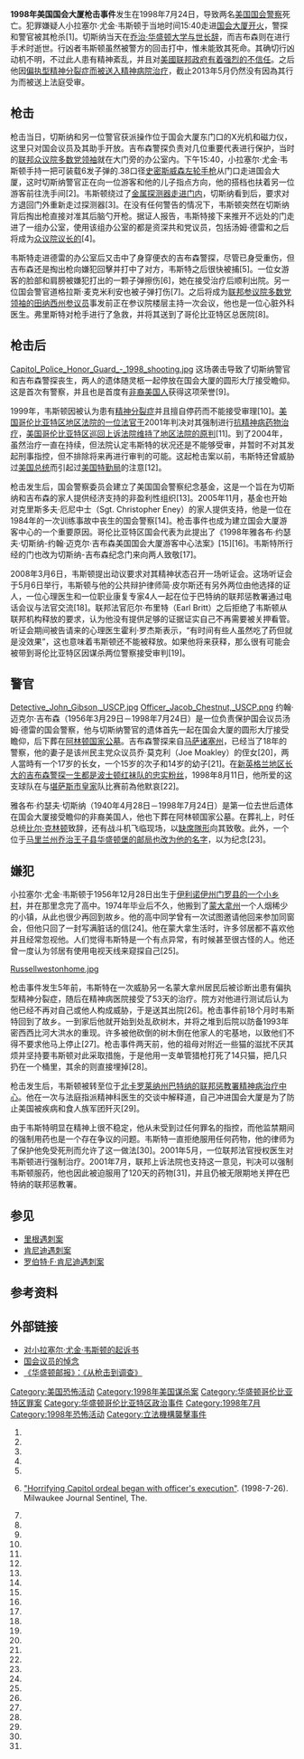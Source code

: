 **1998年美国国会大厦枪击事件**发生在1998年7月24日，导致两名[美国国会警察](../Page/美国国会警察.md "wikilink")死亡。犯罪嫌疑人小拉塞尔·尤金·韦斯顿于当地时间15:40走进[国会大厦开火](https://zh.wikipedia.org/wiki/美国国会大厦 "wikilink")，警探和警官被其枪杀\[1\]。切斯纳当天在[乔治·华盛顿大学与世长辞](https://zh.wikipedia.org/wiki/乔治·华盛顿大学 "wikilink")，而吉布森则在进行手术时逝世。行凶者韦斯顿虽然被警方的回击打中，惟未能致其死命。其确切行凶动机不明，不过此人患有精神紊乱，并且对[美國联邦政府有着强烈的不信任](https://zh.wikipedia.org/wiki/美國联邦政府 "wikilink")。之后他因[偏执型精神分裂症而被送入精神病院治疗](../Page/精神分裂症.md "wikilink")，截止2013年5月仍然没有因為其行为而被送上法庭受审。

## 枪击

枪击当日，切斯纳和另一位警官获派操作位于国会大厦东门口的X光机和磁力仪，这里只对国会议员及其助手开放。吉布森警探负责对几位重要代表进行保护，当时的[联邦众议院多数党领袖](https://zh.wikipedia.org/wiki/联邦众议院 "wikilink")就在大门旁的办公室内。下午15:40，小拉塞尔·尤金·韦斯顿手持一把可装载6发子弹的.38口径[史密斯威森](https://zh.wikipedia.org/wiki/史密斯威森 "wikilink")[左轮手枪](../Page/左轮手枪.md "wikilink")从门口走进国会大厦，这时切斯纳警官正在向一位游客和他的儿子指点方向，他的搭档也扶着另一位游客前往洗手间\[2\]。韦斯顿绕过了[金属探测器走进门内](https://zh.wikipedia.org/wiki/金属探测器 "wikilink")，切斯纳看到后，要求对方退回门外重新走过探测器\[3\]。在没有任何警告的情况下，韦斯顿突然在切斯纳背后掏出枪直接对准其后脑勺开枪。据证人报告，韦斯特接下来推开不远处的门走进了一组办公室，使用该组办公室的都是资深共和党议员，包括汤姆·德雷和之后将成为[众议院议长的](https://zh.wikipedia.org/wiki/美国众议院议长 "wikilink")\[4\]。

韦斯特走进德雷的办公室后又击中了身穿便衣的吉布森警探，尽管已身受重伤，但吉布森还是掏出枪向嫌犯回擊并打中了对方，韦斯特之后很快被捕\[5\]。一位女游客的脸部和肩膀被嫌犯打出的一颗子弹擦伤\[6\]，她在接受治疗后顺利出院。另一位国会警官道格拉斯·麦克米利安也被子弹打伤\[7\]。之后将成为[联邦参议院多数党领袖的](https://zh.wikipedia.org/wiki/联邦参议院 "wikilink")[田纳西州](../Page/田纳西州.md "wikilink")[参议员](https://zh.wikipedia.org/wiki/联邦参议员 "wikilink")事发前正在参议院楼层主持一次会议，他也是一位心脏外科医生。弗里斯特对枪手进行了急救，并将其送到了哥伦比亚特区总医院\[8\]。

## 枪击后

[Capitol_Police_Honor_Guard_-_1998_shooting.jpg](https://zh.wikipedia.org/wiki/File:Capitol_Police_Honor_Guard_-_1998_shooting.jpg "fig:Capitol_Police_Honor_Guard_-_1998_shooting.jpg") 这场袭击导致了切斯纳警官和吉布森警探丧生，两人的遗体随灵柩一起停放在国会大厦的圆形大厅接受瞻仰。这是首次有警察，并且也是首度有[非裔美国人](../Page/非裔美国人.md "wikilink")获得这项荣誉\[9\]。

1999年，韦斯顿因被认为患有[精神分裂症](../Page/精神分裂症.md "wikilink")并且擅自停药而不能接受审理\[10\]。[美国哥伦比亚特区地区法院的一位法官于](https://zh.wikipedia.org/wiki/美国哥伦比亚特区地区法院 "wikilink")2001年判决对其强制进行[抗精神病药物治疗](https://zh.wikipedia.org/wiki/抗精神病药 "wikilink")，[美国哥伦比亚特区巡回上诉法院维持了地区法院的原判](https://zh.wikipedia.org/wiki/美国哥伦比亚特区巡回上诉法院 "wikilink")\[11\]。到了2004年，虽然治疗一直在持续，但法院认定韦斯特的状况还是不能够受审，并暂时不对其发起刑事指控，但不排除将来再进行审判的可能。这起枪击案以前，韦斯特还曾威胁过[美国总统](../Page/美国总统.md "wikilink")而引起过[美国特勤局](../Page/美国特勤局.md "wikilink")的注意\[12\]。

枪击发生后，国会警察委员会建立了美国国会警察纪念基金，这是一个旨在为切斯纳和吉布森的家人提供经济支持的非盈利性组织\[13\]。2005年11月，基金也开始对克里斯多夫·厄尼中士（Sgt. Christopher Eney）的家人提供支持，他是一位在1984年的一次训练事故中丧生的国会警察\[14\]。枪击事件也成为建立国会大厦游客中心的一个重要原因。哥伦比亚特区国会代表为此提出了《1998年雅各布·约瑟夫·切斯纳-约翰·迈克尔·吉布森美国国会大厦游客中心法案》\[15\]\[16\]。韦斯特所行经的门也改为切斯纳-吉布森纪念门来向两人致敬\[17\]。

2008年3月6日，韦斯顿提出动议要求对其精神状态召开一场听证会。这场听证会于5月6日举行，韦斯顿与他的公共辩护律师简·皮尔斯还有另外两位由他选择的证人，一位心理医生和一位职业康复专家4人一起在位于巴特纳的联邦惩教署通过电话会议与法官交流\[18\]。联邦法官厄尔·布里特（Earl Britt）之后拒绝了韦斯顿从联邦机构释放的要求，认为他没有提供足够的证据证实自己不再需要被关押看管。听证会期间被告请来的心理医生霍利·罗杰斯表示，“有时间有些人虽然吃了药但就是没效果”，这也意味着韦斯顿还不能被释放。如果他将来获释，那么很有可能会被带到哥伦比亚特区因谋杀两位警察接受审判\[19\]。

## 警官

[Detective_John_Gibson,_USCP.jpg](https://zh.wikipedia.org/wiki/File:Detective_John_Gibson,_USCP.jpg "fig:Detective_John_Gibson,_USCP.jpg") [Officer_Jacob_Chestnut,_USCP.png](https://zh.wikipedia.org/wiki/File:Officer_Jacob_Chestnut,_USCP.png "fig:Officer_Jacob_Chestnut,_USCP.png") 约翰·迈克尔·吉布森（1956年3月29日－1998年7月24日）是一位负责保护国会议员汤姆·德雷的国会警察，他与切斯纳警官的遗体首先一起在国会大厦的圆形大厅接受瞻仰，后下葬在[阿林顿国家公墓](https://zh.wikipedia.org/wiki/阿林顿国家公墓 "wikilink")。吉布森警探来自[马萨诸塞州](https://zh.wikipedia.org/wiki/马萨诸塞州 "wikilink")，已经当了18年的警察，他的妻子是该州民主党众议员乔·莫克利（Joe Moakley）的侄女\[20\]，两人當時有一个17岁的长女，一个15岁的次子和14岁的幼子\[21\]。在[新英格兰地区长大的吉布森警探一生都是](https://zh.wikipedia.org/wiki/新英格兰 "wikilink")[波士顿红袜队的忠实粉丝](https://zh.wikipedia.org/wiki/波士顿红袜 "wikilink")，1998年8月11日，他所爱的这支球队在与[堪萨斯市皇家](../Page/堪萨斯市皇家.md "wikilink")队比赛前為他默哀\[22\]。

雅各布·约瑟夫·切斯纳（1940年4月28日－1998年7月24日）是第一位去世后遗体在国会大厦接受瞻仰的非裔美国人，他也下葬在阿林顿国家公墓。在葬礼上，时任总统[比尔·克林顿](../Page/比尔·克林顿.md "wikilink")致辞，还有战斗机飞临现场，以[缺席隊形](../Page/缺席隊形.md "wikilink")向其致敬。此外，一个位于[马里兰州](../Page/马里兰州.md "wikilink")[乔治王子县华盛顿堡的邮局也改为他的名字](../Page/乔治王子县_\(马里兰州\).md "wikilink")，以为纪念\[23\]。

## 嫌犯

小拉塞尔·尤金·韦斯顿于1956年12月28日出生于[伊利诺伊州](../Page/伊利诺伊州.md "wikilink")[门罗县的一个小乡村](https://zh.wikipedia.org/wiki/门罗县_\(伊利诺伊州\) "wikilink")，并在那里念完了高中。1974年毕业后不久，他搬到了[蒙大拿州](../Page/蒙大拿州.md "wikilink")一个人烟稀少的小镇，从此也很少再回到故乡。他的高中同学曾有一次试图邀请他回来参加同窗会，但他只回了一封写满脏话的信\[24\]。他在蒙大拿生活时，许多邻居都不喜欢他并且经常忽视他。人们觉得韦斯特是一个有点异常，有时候甚至很古怪的人。他还曾一度认为邻居有使用电视天线来窥探自己\[25\]。

[Russellwestonhome.jpg](https://zh.wikipedia.org/wiki/File:Russellwestonhome.jpg "fig:Russellwestonhome.jpg")

枪击事件发生5年前，韦斯特在一次威胁另一名蒙大拿州居民后被诊断出患有偏执型精神分裂症，随后在精神病医院接受了53天的治疗。院方对他进行测试后认为他已经不再对自己或他人构成威胁，于是送其出院\[26\]。枪击事件前18个月时韦斯特回到了故乡。一到家后他就开始到处乱砍树木，并将之堆到后院以防备1993年密西西比河大洪水的重现。许多被他砍倒的树木倒在他家人的宅基地，以致他们不得不要求他马上停止\[27\]。枪击事件两天前，他的祖母对附近一些猫的滋扰不厌其烦并坚持要韦斯顿对此采取措施，于是他用一支单管猎枪打死了14只猫，把几只扔在一个桶里，其余的则直接埋掉\[28\]。

枪击发生后，韦斯顿被转至位于[北卡罗莱纳州巴特纳的联邦惩教署精神病治疗中心](https://zh.wikipedia.org/wiki/北卡罗莱纳州 "wikilink")。他在一次与法庭指派精神科医生的交谈中解释道，自己冲进国会大厦是为了防止美国被疾病和食人族军团歼灭\[29\]。

由于韦斯特明显在精神上很不稳定，他从未受到过任何罪名的指控，而他监禁期间的强制用药也是一个存在争议的问题。韦斯特一直拒绝服用任何药物，他的律师为了保护他免受死刑而允许了这一做法\[30\]。2001年5月，一位联邦法官授权医生对韦斯顿进行强制治疗。2001年7月，联邦上诉法院也支持这一意见，判决可以强制韦斯顿服药，他也因此被迫服用了120天的药物\[31\]，并且仍被无限期地关押在巴特纳的联邦惩教署。

## 参见

  - [里根遇刺案](https://zh.wikipedia.org/wiki/里根遇刺案 "wikilink")
  - [肯尼迪遇刺案](https://zh.wikipedia.org/wiki/肯尼迪遇刺案 "wikilink")
  - [罗伯特·F·肯尼迪遇刺案](../Page/罗伯特·F·肯尼迪遇刺案.md "wikilink")

## 参考资料

## 外部链接

  - [对小拉塞尔·尤金·韦斯顿的起诉书](http://projects.ldc.upenn.edu/TDT2000/topics/completed-research/weston-indictment.html)
  - [国会议员的悼念](https://archive.is/20130414123326/http://www.c-spanarchives.org/congress/?q=node/77532&id=284650)
  - [《华盛顿邮报》：《从枪击到调查》](http://www.washingtonpost.com/wp-srv/national/longterm/shooting/archives2.htm)

[Category:美国恐怖活动](https://zh.wikipedia.org/wiki/Category:美国恐怖活动 "wikilink") [Category:1998年美国谋杀案](https://zh.wikipedia.org/wiki/Category:1998年美国谋杀案 "wikilink") [Category:华盛顿哥伦比亚特区罪案](https://zh.wikipedia.org/wiki/Category:华盛顿哥伦比亚特区罪案 "wikilink") [Category:华盛顿哥伦比亚特区政治事件](https://zh.wikipedia.org/wiki/Category:华盛顿哥伦比亚特区政治事件 "wikilink") [Category:1998年7月](https://zh.wikipedia.org/wiki/Category:1998年7月 "wikilink") [Category:1998年恐怖活动](https://zh.wikipedia.org/wiki/Category:1998年恐怖活动 "wikilink") [Category:立法機構襲擊事件](https://zh.wikipedia.org/wiki/Category:立法機構襲擊事件 "wikilink")

1.

2.

3.

4.

5.

6.  ["Horrifying Capitol ordeal began with officer's execution"](http://www.findarticles.com/p/articles/mi_qn4196/is_19980726/ai_n10434376). (1998-7-26). Milwaukee Journal Sentinel, The.

7.

8.
9.

10.

11.

12.

13.

14.

15.

16.

17.

18.

19.
20.

21.
22.
23.
24.

25.
26.

27.
28.
29.

30.

31.